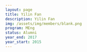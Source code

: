 ```yaml
---
layout: page
title: Yilin Fan
description: Yilin Fan
img: /assets/img/members/blank.png
program: MEng
status: Alumni
year_end: 2017
year_start: 2015
---
```


<img class="profile_img" src="{{ page.img | prepend: site.baseurl | prepend: site.url }}" alt=""/>